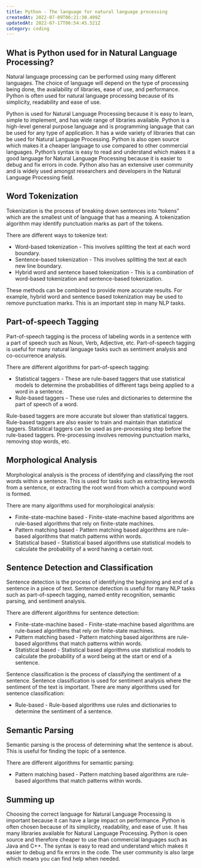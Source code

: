 ```yaml
---
title: Python - The language for natural language processing
createdAt: 2022-07-09T06:21:30.499Z
updatedAt: 2022-07-17T06:54:45.521Z
category: coding
---
```


## What is Python used for in Natural Language Processing?

Natural language processing can be performed using many different languages. The choice of language will depend on the type of processing being done, the availability of libraries, ease of use, and performance. Python is often used for natural language processing because of its simplicity, readability and ease of use.

Python is used for Natural Language Processing because it is easy to learn, simple to implement, and has wide range of libraries available. Python is a high-level general purpose language and is programming language that can be used for any type of application. It has a wide variety of libraries that can be used for Natural Language Processing. Python is also open source which makes it a cheaper language to use compared to other commercial languages. Python’s syntax is easy to read and understand which makes it a good language for Natural Language Processing because it is easier to debug and fix errors in code. Python also has an extensive user community and is widely used amongst researchers and developers in the Natural Language Processing field.

## Word Tokenization

Tokenization is the process of breaking down sentences into “tokens” which are the smallest unit of language that has a meaning. A tokenization algorithm may identify punctuation marks as part of the tokens.

There are different ways to tokenize text:

- Word-based tokenization - This involves splitting the text at each word boundary.
- Sentence-based tokenization - This involves splitting the text at each new line boundary.
- Hybrid word and sentence based tokenization - This is a combination of word-based tokenization and sentence-based tokenization.

These methods can be combined to provide more accurate results. For example, hybrid word and sentence based tokenization may be used to remove punctuation marks. This is an important step in many NLP tasks.

## Part-of-speech Tagging

Part-of-speech tagging is the process of labeling words in a sentence with a part of speech such as Noun, Verb, Adjective, etc. Part-of-speech tagging is useful for many natural language tasks such as sentiment analysis and co-occurrence analysis.

There are different algorithms for part-of-speech tagging:

- Statistical taggers - These are rule-based taggers that use statistical models to determine the probabilities of different tags being applied to a word in a sentence.
- Rule-based taggers - These use rules and dictionaries to determine the part of speech of a word.

Rule-based taggers are more accurate but slower than statistical taggers. Rule-based taggers are also easier to train and maintain than statistical taggers. Statistical taggers can be used as pre-processing step before the rule-based taggers. Pre-processing involves removing punctuation marks, removing stop words, etc.

## Morphological Analysis

Morphological analysis is the process of identifying and classifying the root words within a sentence. This is used for tasks such as extracting keywords from a sentence, or extracting the root word from which a compound word is formed.

There are many algorithms used for morphological analysis:

- Finite-state-machine based - Finite-state-machine based algorithms are rule-based algorithms that rely on finite-state machines.
- Pattern matching based - Pattern matching based algorithms are rule-based algorithms that match patterns within words.
- Statistical based - Statistical based algorithms use statistical models to calculate the probability of a word having a certain root.

## Sentence Detection and Classification

Sentence detection is the process of identifying the beginning and end of a sentence in a piece of text. Sentence detection is useful for many NLP tasks such as part-of-speech tagging, named entity recognition, semantic parsing, and sentiment analysis.

There are different algorithms for sentence detection:

- Finite-state-machine based - Finite-state-machine based algorithms are rule-based algorithms that rely on finite-state machines.
- Pattern matching based - Pattern matching based algorithms are rule-based algorithms that match patterns within words.
- Statistical based - Statistical based algorithms use statistical models to calculate the probability of a word being at the start or end of a sentence.

Sentence classification is the process of classifying the sentiment of a sentence. Sentence classification is used for sentiment analysis where the sentiment of the text is important. There are many algorithms used for sentence classification:

- Rule-based - Rule-based algorithms use rules and dictionaries to determine the sentiment of a sentence.

## Semantic Parsing

Semantic parsing is the process of determining what the sentence is about. This is useful for finding the topic of a sentence.

There are different algorithms for semantic parsing:

- Pattern matching based - Pattern matching based algorithms are rule-based algorithms that match patterns within words.

## Summing up

Choosing the correct language for Natural Language Processing is important because it can have a large impact on performance. Python is often chosen because of its simplicity, readability, and ease of use. It has many libraries available for Natural Language Processing. Python is open source and therefore cheaper to use than commercial languages such as Java and C++. The syntax is easy to read and understand which makes it easier to debug and fix errors in the code. The user community is also large which means you can find help when needed.
